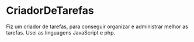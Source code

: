 # CriadorDeTarefas
Fiz um criador de tarefas, para conseguir organizar e administrar melhor as tarefas. Usei as linguagens JavaScript e php.
